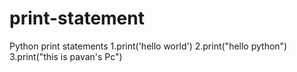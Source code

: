# print-statement
Python print statements
1.print('hello world')
2.print("hello python")
3.print("this is pavan's Pc")
